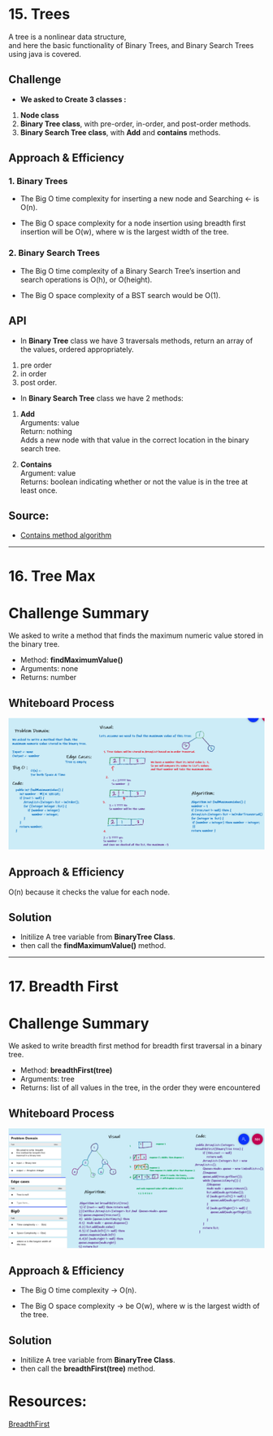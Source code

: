 
# 15. Trees
<!-- Short summary or background information -->
A tree is a nonlinear data structure,  
and here the basic functionality of Binary Trees, and Binary Search Trees using java is covered.

## Challenge
<!-- Description of the challenge -->
- **We asked to Create 3 classes :**
1. **Node class**
2. **Binary Tree class**, with pre-order, in-order, and post-order methods.
3. **Binary Search Tree class**, with **Add** and **contains** methods.
  
## Approach & Efficiency
<!-- What approach did you take? Why? What is the Big O space/time for this approach? -->
### 1. Binary Trees
- The Big O time complexity for inserting a new node and Searching <- is O(n).

- The Big O space complexity for a node insertion using breadth first insertion will be O(w), where w is the largest width of the tree.

### 2. Binary Search Trees
- The Big O time complexity of a Binary Search Tree’s insertion and search operations is O(h), or O(height). 

- The Big O space complexity of a BST search would be O(1).

## API
<!-- Description of each method publicly available in each of your trees -->
- In **Binary Tree** class we have 3 traversals methods, return an array of the values, ordered appropriately.
1. pre order
2. in order
3. post order. 


- In **Binary Search Tree** class we have 2 methods:
1. **Add**  
Arguments: value  
Return: nothing  
Adds a new node with that value in the correct location in the binary search tree.
     
2. **Contains**  
Argument: value  
Returns: boolean indicating whether or not the value is in the tree at least once.

## Source:
- [Contains method algorithm](https://www.baeldung.com/cs/binary-search-trees)

---
# 16. Tree Max


# Challenge Summary
<!-- Description of the challenge -->
We asked to write a method that finds the maximum numeric value stored in the binary tree. 
- Method: **findMaximumValue()**
- Arguments: none
- Returns: number

## Whiteboard Process
<!-- Embedded whiteboard image -->
![TreeMax](../challenges/tree/app/src/main/resources/treeMax.png)

## Approach & Efficiency
<!-- What approach did you take? Why? What is the Big O space/time for this approach? -->
O(n) because it checks the value for each node.

## Solution
<!-- Show how to run your code, and examples of it in action -->
- Initilize A tree variable from **BinaryTree Class**.
- then call the **findMaximumValue()** method.

---
# 17. Breadth First

# Challenge Summary
<!-- Description of the challenge -->
We asked to write  breadth first method for breadth first traversal in a binary tree.
- Method: **breadthFirst(tree)**
- Arguments: tree
- Returns: list of all values in the tree, in the order they were encountered

## Whiteboard Process
<!-- Embedded whiteboard image -->
![TreeBreadthFirst](../challenges/tree/app/src/main/resources/treeBreadthFirst.png)

## Approach & Efficiency
<!-- What approach did you take? Why? What is the Big O space/time for this approach? -->
- The Big O time complexity -> O(n).

- The Big O space complexity -> be O(w), where w is the largest width of the tree.

## Solution
<!-- Show how to run your code, and examples of it in action -->
- Initilize A tree variable from **BinaryTree Class**.
- then call the **breadthFirst(tree)** method.


# Resources:
[BreadthFirst](https://www.baeldung.com/java-binary-tree)